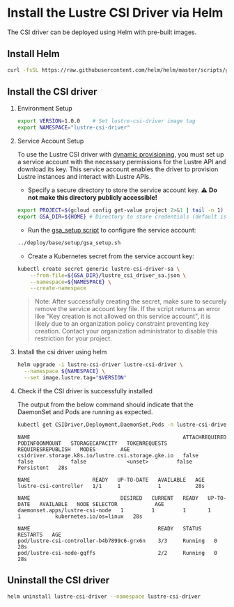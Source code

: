 <!--
Copyright 2025 Google LLC

Licensed under the Apache License, Version 2.0 (the "License");
you may not use this file except in compliance with the License.
You may obtain a copy of the License at

    https://www.apache.org/licenses/LICENSE-2.0

Unless required by applicable law or agreed to in writing, software
distributed under the License is distributed on an "AS IS" BASIS,
WITHOUT WARRANTIES OR CONDITIONS OF ANY KIND, either express or implied.
See the License for the specific language governing permissions and
limitations under the License.
-->

# Install the Lustre CSI Driver via Helm

The CSI driver can be deployed using Helm with pre-built images.

## Install Helm

```sh
curl -fsSL https://raw.githubusercontent.com/helm/helm/master/scripts/get-helm-3 | bash
```

## Install the CSI driver

1. Environment Setup

    ```sh
    export VERSION=1.0.0    # Set lustre-csi-driver image tag
    export NAMESPACE="lustre-csi-driver"
    ```

2. Service Account Setup

    To use the Lustre CSI driver with [dynamic provisioning](../docs/dynamic-prov-guide.md), you must set up a service account with the necessary permissions for the Lustre API and download its key. This service account enables the driver to provision Lustre instances and interact with Lustre APIs.

    - Specify a secure directory to store the service account key.
    ⚠️ **Do not make this directory publicly accessible!**

    ```sh
    export PROJECT=$(gcloud config get-value project 2>&1 | tail -n 1)
    export GSA_DIR=${HOME} # Directory to store credentials (default is home directory).
    ```

    - Run the [gsa_setup script](../deploy/base/setup/gsa_setup.sh) to configure the service account:

    ```sh
    ../deploy/base/setup/gsa_setup.sh
    ```

    - Create a Kubernetes secret from the service account key:

    ```sh
    kubectl create secret generic lustre-csi-driver-sa \
        --from-file=${GSA_DIR}/lustre_csi_driver_sa.json \
        --namespace=${NAMESPACE} \
        --create-namespace
    ```

    > Note: After successfully creating the secret, make sure to securely remove the service account key file.
    > If the script returns an error like "Key creation is not allowed on this service account", it is likely due to an organization policy constraint preventing key creation. Contact your organization administrator to disable this restriction for your project.

3. Install the csi driver using helm

    ```sh
    helm upgrade -i lustre-csi-driver lustre-csi-driver \
      --namespace ${NAMESPACE} \
      --set image.lustre.tag="$VERSION"
    ```

4. Check if the CSI driver is successfully installed

    The output from the below command should indicate that the DaemonSet and Pods are running as expected.

    ```sh
    kubectl get CSIDriver,Deployment,DaemonSet,Pods -n lustre-csi-driver
    ```

    ```text
    NAME                                                 ATTACHREQUIRED   PODINFOONMOUNT   STORAGECAPACITY   TOKENREQUESTS   REQUIRESREPUBLISH   MODES        AGE
    csidriver.storage.k8s.io/lustre.csi.storage.gke.io   false            false            false             <unset>         false               Persistent   28s

    NAME                    READY   UP-TO-DATE   AVAILABLE   AGE
    lustre-csi-controller   1/1     1            1           28s

    NAME                             DESIRED   CURRENT   READY   UP-TO-DATE   AVAILABLE   NODE SELECTOR            AGE
    daemonset.apps/lustre-csi-node   1         1         1       1            1           kubernetes.io/os=linux   28s

    NAME                                         READY   STATUS    RESTARTS   AGE
    pod/lustre-csi-controller-b4b7899c6-grx6n    3/3     Running   0          28s
    pod/lustre-csi-node-gqffs                    2/2     Running   0          28s
    ```

## Uninstall the CSI driver

```sh
helm uninstall lustre-csi-driver --namespace lustre-csi-driver
```
